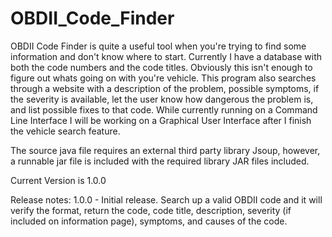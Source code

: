 # OBDII_Code_Finder
OBDII Code Finder is quite a useful tool when you're trying to find some information and don't know where to start. Currently I have a database with both the code numbers and the code titles. Obviously this isn't enough to figure out whats going on with you're vehicle. This program also searches through a website with a description of the problem, possible symptoms, if the severity is available, let the user know how dangerous the problem is, and list possible fixes to that code. While currently running on a Command Line Interface I will be working on a Graphical User Interface after I finish the vehicle search feature.

The source java file requires an external third party library Jsoup, however, a runnable jar file is included with the required library JAR files included.

Current Version is 1.0.0

Release notes:
1.0.0 - Initial release. Search up a valid OBDII code and it will verify the format, return the code, code title, description, severity (if included on information page), symptoms, and causes of the code.
